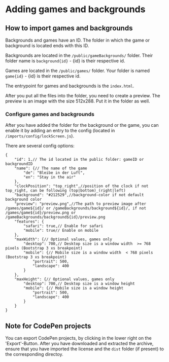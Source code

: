# Adding games and backgrounds

## How to import games and backgrounds

Backgrounds and games have an ID. The folder in which the game or
background is located ends with this ID.

Backgrounds are located in the ```/public/gameBackgrounds/``` folder.
Their folder name is ```background{id}``` - {id} is their respective id.

Games are located in the ```/public/games/``` folder.
Your folder is named ```game{id}``` - {id} is their respective id.

The entrypoint for games and backgrounds is the ```index.html```.

After you put all the files into the folder, you need to create a preview.
The preview is an image with the size 512x288. Put it in the folder as well.

### Configure games and backgrounds

After you have added the folder for the background or the game, you can
enable it by adding an entry to the config (located in
```/imports/config/lockScreen.js```).

There are several config options:
```
{
	"id": 1,// The id located in the public folder: gameID or backgroundID
	"name": {// The name of the game
		"de": "Bleibe in der Luft",
		"en": "Stay in the air"
	},
	"clockPosition": "top_right",//position of the clock if not top_right, can be following (top|bottom)_(right|left)
	"background": "#212529",//background-color if not default background color
	"preview": "preview.png",//The path to preview image after /games/game${id}/ or /gameBackgrounds/background${id}/, if not /games/game${id}/preview.png or /gameBackgrounds/background${id}/preview.png
	"features": {
		"safari": true,// Enable for safari
		"mobile": true// Enable on mobile
	},
	"maxWidth": {// Optional values, games only
		"desktop": 700,// Desktop size is a window width  >= 768 pixels (Bootstrap 3 xs breakpoint)
		"mobile": {// Mobile size is a window width  < 768 pixels (Bootstrap 3 xs breakpoint)
			"portrait": 500,
			"landscape": 400
		}
	},
	"maxHeight": {// Optional values, games only
		"desktop": 700,// Desktop size is a window height
		"mobile": {// Mobile size is a window height
			"portrait": 500,
			"landscape": 400
		}
	}
}
```

## Note for CodePen projects

You can export CodePen projects, by clicking in the lower right
on the 'Export'-Button. After you have downloaded and extracted
the archive, ensure that you have imported the license and the ```dist```
folder (if present) to the corresponding directoy.
